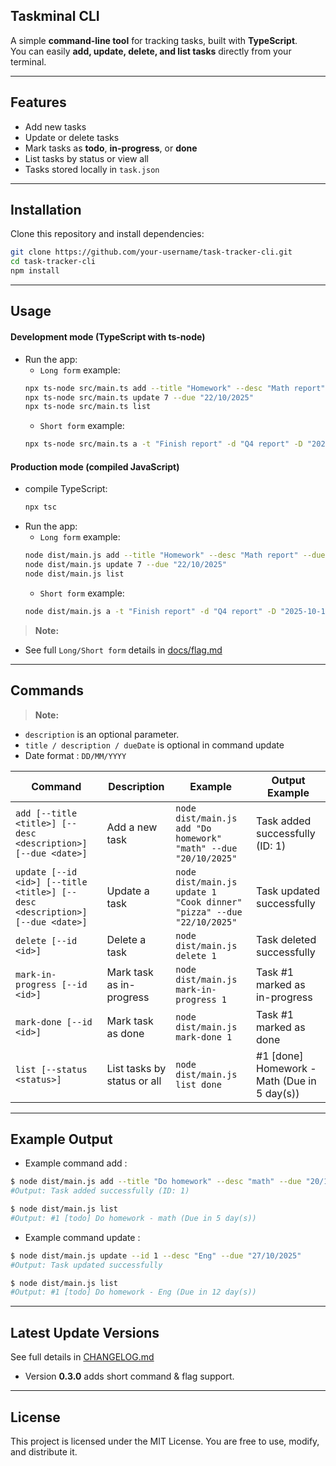 ## Taskminal CLI

A simple **command-line tool** for tracking tasks, built with **TypeScript**.  
You can easily **add, update, delete, and list tasks** directly from your terminal.

---

## Features
- Add new tasks
- Update or delete tasks
- Mark tasks as **todo**, **in-progress**, or **done**
- List tasks by status or view all
- Tasks stored locally in `task.json`

---

## Installation

Clone this repository and install dependencies:

```bash
git clone https://github.com/your-username/task-tracker-cli.git
cd task-tracker-cli
npm install
```

---

## Usage

#### Development mode (TypeScript with ts-node)
 - Run the app:
    - `Long form` example:
    ```bash
    npx ts-node src/main.ts add --title "Homework" --desc "Math report" --due "20/10/2025"
    npx ts-node src/main.ts update 7 --due "22/10/2025"
    npx ts-node src/main.ts list
    ```
    - `Short form` example:
    ```bash
    npx ts-node src/main.ts a -t "Finish report" -d "Q4 report" -D "2025-10-10"
    ```
#### Production mode (compiled JavaScript)
 - compile TypeScript:
    ```bash
    npx tsc
    ```
 - Run the app:
    - `Long form` example:
    ```bash
    node dist/main.js add --title "Homework" --desc "Math report" --due "20/10/2025"
    node dist/main.js update 7 --due "22/10/2025"
    node dist/main.js list
    ```
    - `Short form` example:
    ```bash
    node dist/main.js a -t "Finish report" -d "Q4 report" -D "2025-10-10"
    ```
> **Note:** 
- See full `Long/Short form` details in [docs/flag.md](./docs/flag.md)
---

## Commands

> **Note:** 
- `description` is an optional parameter.
- `title / description / dueDate` is optional in command update
- Date format : `DD/MM/YYYY`

| Command                  | Description                     | Example                                      | Output Example |
|--------------------------|---------------------------------|----------------------------------------------|----------------|
| `add [--title <title>] [--desc <description>] [--due <date>]` | Add a new task | `node dist/main.js add "Do homework" "math" --due "20/10/2025"` | Task added successfully (ID: 1) |
| `update [--id <id>] [--title <title>] [--desc <description>] [--due <date>]` | Update a task | `node dist/main.js update 1 "Cook dinner" "pizza" --due "22/10/2025"` | Task updated successfully |
| `delete [--id <id>]`            | Delete a task                   | `node dist/main.js delete 1`                | Task deleted successfully |
| `mark-in-progress [--id <id>]`  | Mark task as in-progress        | `node dist/main.js mark-in-progress 1`      | Task #1 marked as in-progress |
| `mark-done [--id <id>]`        | Mark task as done               | `node dist/main.js mark-done 1`             | Task #1 marked as done |
| `list [--status <status>]`          | List tasks by status or all     | `node dist/main.js list done`               | #1 [done] Homework - Math (Due in 5 day(s)) |

---
## Example Output
- Example command add :
```bash
$ node dist/main.js add --title "Do homework" --desc "math" --due "20/10/2025"
#Output: Task added successfully (ID: 1)

$ node dist/main.js list
#Output: #1 [todo] Do homework - math (Due in 5 day(s))
```

- Example command update :
```bash
$ node dist/main.js update --id 1 --desc "Eng" --due "27/10/2025"
#Output: Task updated successfully

$ node dist/main.js list
#Output: #1 [todo] Do homework - Eng (Due in 12 day(s))
```
---

## Latest Update Versions
See full details in [CHANGELOG.md](./CHANGELOG.md)
- Version **0.3.0** adds short command & flag support.  

---
## License
This project is licensed under the MIT License. You are free to use, modify, and distribute it.
